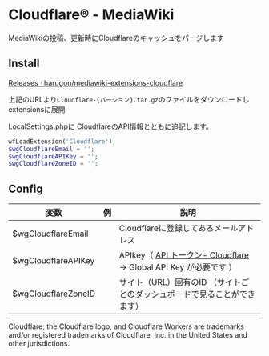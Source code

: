 # Cloudflare® - MediaWiki
MediaWikiの投稿、更新時にCloudflareのキャッシュをパージします

## Install

[Releases · harugon/mediawiki\-extensions\-cloudflare](https://github.com/harugon/mediawiki-extensions-cloudflare/releases)

上記のURLより``Cloudflare-{バーション}.tar.gz``のファイルをダウンロードしextensionsに展開

LocalSettings.phpに
CloudflareのAPI情報とともに追記します。
```php
wfLoadExtension('Cloudflare');
$wgCloudflareEmail = '';
$wgCloudflareAPIKey = '';
$wgCloudflareZoneID = '';
```
## Config

| 変数                |  例 |       説明                                  |
|---------------------|---|-----------------------------------------|
| $wgCloudflareEmail  |   |  Cloudflareに登録してあるメールアドレス |
| $wgCloudflareAPIKey |   |  APIkey（ [API トークン-  Cloudflare](https://dash.cloudflare.com/profile/api-tokens)　→ Global API Key が必要です ） |
| $wgCloudflareZoneID |   |  サイト（URL）固有のID （サイトごとのダッシュボードで見ることができます）                                      |



Cloudflare, the Cloudflare logo, and Cloudflare Workers are trademarks and/or registered trademarks of Cloudflare, Inc. in the United States and other jurisdictions.
